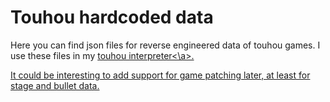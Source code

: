# Touhou hardcoded data

Here you can find json files for reverse engineered data of touhou games.
I use these files in my <a href='https://github.com/ClementChambard/TouhouInterpreter'>touhou interpreter<\a>.

It could be interesting to add support for game patching later, at least for stage and bullet data.
